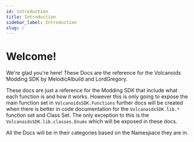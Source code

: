 ```yaml
---
id: introduction
title: Introduction
sidebar_label: Introduction
slug: /
---
```


# Welcome!
We're glad you're here! These Docs are the reference for the Volcanoids Modding SDK by MelodicAlbuild and LordGregory.

These docs are just a reference for the Modding SDK that include what each function is and how it works. However this is only going to
expose the main function set in `VolcanoidsSDK.Functions` further docs will be created when there is better in code documentation for
the `VolcanoidsSDK.lib.*` function set and Class Set. The only exception to this is the `VolcanoidsSDK.lib.classes.Enums` which will
be exposed in these docs.

All the Docs will be in their categories based on the Namespace they are in.